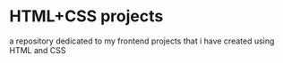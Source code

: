 # HTML+CSS projects
a repository dedicated to my frontend projects that i have created using HTML and CSS